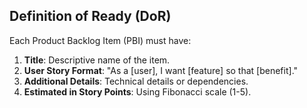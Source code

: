 ## Definition of Ready (DoR)

Each Product Backlog Item (PBI) must have:
1. **Title**: Descriptive name of the item.
2. **User Story Format**: "As a [user], I want [feature] so that [benefit]."
3. **Additional Details**: Technical details or dependencies.
4. **Estimated in Story Points**: Using Fibonacci scale (1-5).